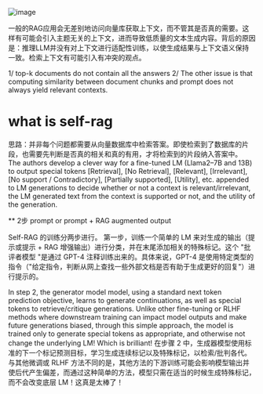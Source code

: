 
![image](https://github.com/hinswhale/AI-Learning/assets/22999866/a0526c3c-9984-4278-bbb6-7b9656eac536)

一般的RAG应用会无差别地访问向量库获取上下文，而不管其是否真的需要。这样有可能会引入主题无关的上下文，进而导致低质量的文本生成内容。背后的原因是：推理LLM并没有对上下文进行适配性训练，以使生成结果与上下文语义保持一致。检索上下文有可能引入有冲突的观点。

1/ top-k documents do not contain all the answers 
2/ The other issue is that computing similarity between document chunks and prompt does not always yield relevant contexts. 

# what is self-rag
思路：并非每个问题都需要从向量数据库中检索答案。即使检索到了数据库的片段，也需要先判断是否真的相关和真的有用，才将检索到的片段纳入答案中。 
 The authors develop a clever way for a fine-tuned LM (Llama2–7B and 13B) to output special tokens [Retrieval], [No Retrieval], [Relevant], [Irrelevant], [No support / Contradictory], [Partially supported], [Utility], etc. appended to LM generations to decide whether or not a context is relevant/irrelevant, the LM generated text from the context is supported or not, and the utility of the generation.

** 2步
prompt or prompt + RAG augmented output

Self-RAG 的训练分两步进行。
第一步，训练一个简单的 LM 来对生成的输出（提示或提示 + RAG 增强输出）进行分类，并在末尾添加相关的特殊标记。这个 "批评者模型 "是通过 GPT-4 注释训练出来的。具体来说，GPT-4 是使用特定类型的指令（"给定指令，判断从网上查找一些外部文档是否有助于生成更好的回复"）进行提示的。

In step 2, the generator model model, using a standard next token prediction objective, learns to generate continuations, as well as special tokens to retrieve/critique generations. Unlike other fine-tuning or RLHF methods where downstream training can impact model outputs and make future generations biased, through this simple approach, the model is trained only to generate special tokens as appropriate, and otherwise not change the underlying LM! Which is brilliant!
在步骤 2 中，生成器模型使用标准的下一个标记预测目标，学习生成连续标记以及特殊标记，以检索/批判各代。与其他微调或 RLHF 方法不同的是，其他方法的下游训练可能会影响模型输出并使后代产生偏差，而通过这种简单的方法，模型只需在适当的时候生成特殊标记，而不会改变底层 LM！这真是太棒了！

